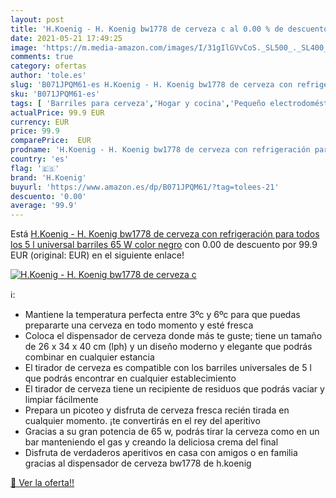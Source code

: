 ```yaml
---
layout: post
title: 'H.Koenig - H. Koenig bw1778 de cerveza c al 0.00 % de descuento'
date: 2021-05-21 17:49:25
image: 'https://m.media-amazon.com/images/I/31gIlGVvCoS._SL500_._SL400_.jpg'
comments: true
category: ofertas
author: 'tole.es'
slug: 'B071JPQM61-es H.Koenig - H. Koenig bw1778 de cerveza con refrigeración...'
sku: 'B071JPQM61-es'
tags: [ 'Barriles para cerveza','Hogar y cocina','Pequeño electrodoméstico','Utensilios para fabricar cerveza','Utensilios para fabricar cerveza y vino','cerveza','h.koenig', ]
actualPrice: 99.9 EUR
currency: EUR
price: 99.9
comparePrice:  EUR
prodname: 'H.Koenig - H. Koenig bw1778 de cerveza con refrigeración para todos los 5 l universal barriles  65 W  color negro'
country: 'es'
flag: '🇪🇸'
brand: 'H.Koenig'
buyurl: 'https://www.amazon.es/dp/B071JPQM61/?tag=tolees-21'
descuento: '0.00'
average: '99.9'
---
```


Está [H.Koenig - H. Koenig bw1778 de cerveza con refrigeración para todos los 5 l universal barriles  65 W  color negro](https://www.amazon.es/dp/B071JPQM61/?tag=tolees-21) con 0.00 de descuento por 99.9 EUR (original:  EUR) en el siguiente enlace!

[![H.Koenig - H. Koenig bw1778 de cerveza c](https://m.media-amazon.com/images/I/31gIlGVvCoS._SL500_._SL400_.jpg)](https://www.amazon.es/dp/B071JPQM61/?tag=tolees-21)

ℹ️:

- Mantiene la temperatura perfecta entre 3ºc y 6ºc para que puedas prepararte una cerveza en todo momento y esté fresca
- Coloca el dispensador de cerveza donde más te guste; tiene un tamaño de 26 x 34 x 40 cm (lph) y un diseño moderno y elegante que podrás combinar en cualquier estancia
- El tirador de cerveza es compatible con los barriles universales de 5 l que podrás encontrar en cualquier establecimiento
- El tirador de cerveza tiene un recipiente de residuos que podrás vaciar y limpiar fácilmente
- Prepara un picoteo y disfruta de cerveza fresca recién tirada en cualquier momento. ¡te convertirás en el rey del aperitivo
- Gracias a su gran potencia de 65 w, podrás tirar la cerveza como en un bar manteniendo el gas y creando la deliciosa crema del final
- Disfruta de verdaderos aperitivos en casa con amigos o en familia gracias al dispensador de cerveza bw1778 de h.koenig

[🛒 Ver la oferta!!](https://www.amazon.es/dp/B071JPQM61/?tag=tolees-21)
